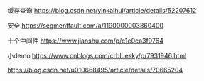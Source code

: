 缓存查询
https://blog.csdn.net/yinkaihui/article/details/52207612

安全
https://segmentfault.com/a/1190000003860400

十个中间件
https://www.jianshu.com/p/c1e0ca3f9764

小demo
https://www.cnblogs.com/crbluesky/p/7931946.html

https://blog.csdn.net/u010668495/article/details/70665204

